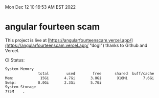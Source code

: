 Mon Dec 12 10:16:53 AM EST 2022

# angular fourteen scam


This project is live at [https://angularfourteenscam.vercel.app/](https://angularfourteenscam.vercel.app/ "dog!") thanks to Github and Vercel.

CI Status: 

```bash
System Memory
               total        used        free      shared  buff/cache   available
Mem:            15Gi       4.7Gi       3.0Gi       916Mi       7.6Gi       9.4Gi
Swap:          8.0Gi       2.3Gi       5.7Gi
System Storage
775M	.
```

